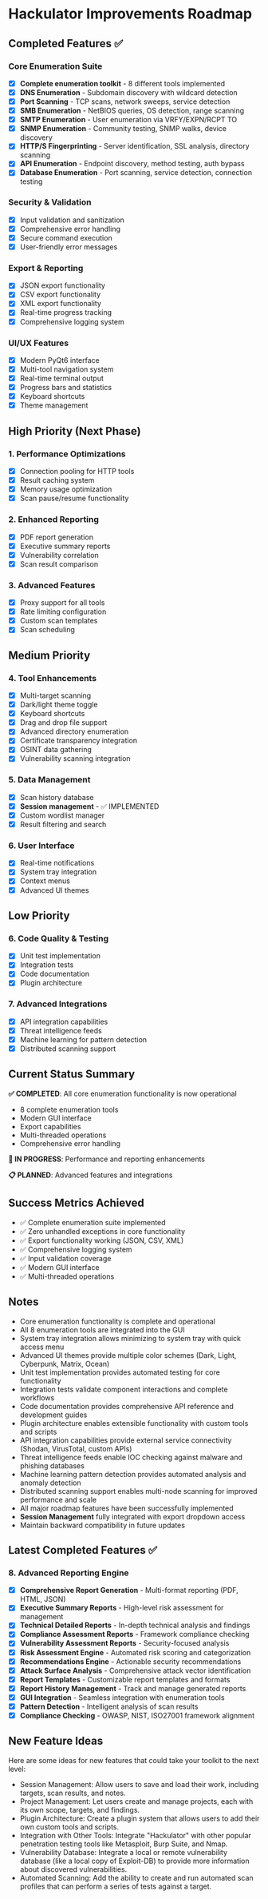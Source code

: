 # Hackulator Improvements Roadmap

## Completed Features ✅

### Core Enumeration Suite
- [x] **Complete enumeration toolkit** - 8 different tools implemented
- [x] **DNS Enumeration** - Subdomain discovery with wildcard detection
- [x] **Port Scanning** - TCP scans, network sweeps, service detection
- [x] **SMB Enumeration** - NetBIOS queries, OS detection, range scanning
- [x] **SMTP Enumeration** - User enumeration via VRFY/EXPN/RCPT TO
- [x] **SNMP Enumeration** - Community testing, SNMP walks, device discovery
- [x] **HTTP/S Fingerprinting** - Server identification, SSL analysis, directory scanning
- [x] **API Enumeration** - Endpoint discovery, method testing, auth bypass
- [x] **Database Enumeration** - Port scanning, service detection, connection testing

### Security & Validation
- [x] Input validation and sanitization
- [x] Comprehensive error handling
- [x] Secure command execution
- [x] User-friendly error messages

### Export & Reporting
- [x] JSON export functionality
- [x] CSV export functionality
- [x] XML export functionality
- [x] Real-time progress tracking
- [x] Comprehensive logging system

### UI/UX Features
- [x] Modern PyQt6 interface
- [x] Multi-tool navigation system
- [x] Real-time terminal output
- [x] Progress bars and statistics
- [x] Keyboard shortcuts
- [x] Theme management

## High Priority (Next Phase)

### 1. Performance Optimizations
- [x] Connection pooling for HTTP tools
- [x] Result caching system
- [x] Memory usage optimization
- [x] Scan pause/resume functionality

### 2. Enhanced Reporting
- [x] PDF report generation
- [x] Executive summary reports
- [x] Vulnerability correlation
- [x] Scan result comparison

### 3. Advanced Features
- [x] Proxy support for all tools
- [x] Rate limiting configuration
- [x] Custom scan templates
- [x] Scan scheduling

## Medium Priority

### 4. Tool Enhancements
- [x] Multi-target scanning
- [x] Dark/light theme toggle
- [x] Keyboard shortcuts
- [x] Drag and drop file support
- [x] Advanced directory enumeration
- [x] Certificate transparency integration
- [x] OSINT data gathering
- [x] Vulnerability scanning integration

### 5. Data Management
- [x] Scan history database
- [x] **Session management** - ✅ IMPLEMENTED
- [x] Custom wordlist manager
- [x] Result filtering and search

### 6. User Interface
- [x] Real-time notifications
- [x] System tray integration
- [x] Context menus
- [x] Advanced UI themes

## Low Priority

### 6. Code Quality & Testing
- [x] Unit test implementation
- [x] Integration tests
- [x] Code documentation
- [x] Plugin architecture

### 7. Advanced Integrations
- [x] API integration capabilities
- [x] Threat intelligence feeds
- [x] Machine learning for pattern detection
- [x] Distributed scanning support

## Current Status Summary

**✅ COMPLETED**: All core enumeration functionality is now operational
- 8 complete enumeration tools
- Modern GUI interface
- Export capabilities
- Multi-threaded operations
- Comprehensive error handling

**🔄 IN PROGRESS**: Performance and reporting enhancements

**📋 PLANNED**: Advanced features and integrations

## Success Metrics Achieved

- ✅ Complete enumeration suite implemented
- ✅ Zero unhandled exceptions in core functionality
- ✅ Export functionality working (JSON, CSV, XML)
- ✅ Comprehensive logging system
- ✅ Input validation coverage
- ✅ Modern GUI interface
- ✅ Multi-threaded operations

## Notes

- Core enumeration functionality is complete and operational
- All 8 enumeration tools are integrated into the GUI
- System tray integration allows minimizing to system tray with quick access menu
- Advanced UI themes provide multiple color schemes (Dark, Light, Cyberpunk, Matrix, Ocean)
- Unit test implementation provides automated testing for core functionality
- Integration tests validate component interactions and complete workflows
- Code documentation provides comprehensive API reference and development guides
- Plugin architecture enables extensible functionality with custom tools and scripts
- API integration capabilities provide external service connectivity (Shodan, VirusTotal, custom APIs)
- Threat intelligence feeds enable IOC checking against malware and phishing databases
- Machine learning pattern detection provides automated analysis and anomaly detection
- Distributed scanning support enables multi-node scanning for improved performance and scale
- All major roadmap features have been successfully implemented
- **Session Management** fully integrated with export dropdown access
- Maintain backward compatibility in future updates

## Latest Completed Features ✅

### 8. Advanced Reporting Engine
- [x] **Comprehensive Report Generation** - Multi-format reporting (PDF, HTML, JSON)
- [x] **Executive Summary Reports** - High-level risk assessment for management
- [x] **Technical Detailed Reports** - In-depth technical analysis and findings
- [x] **Compliance Assessment Reports** - Framework compliance checking
- [x] **Vulnerability Assessment Reports** - Security-focused analysis
- [x] **Risk Assessment Engine** - Automated risk scoring and categorization
- [x] **Recommendations Engine** - Actionable security recommendations
- [x] **Attack Surface Analysis** - Comprehensive attack vector identification
- [x] **Report Templates** - Customizable report templates and formats
- [x] **Report History Management** - Track and manage generated reports
- [x] **GUI Integration** - Seamless integration with enumeration tools
- [x] **Pattern Detection** - Intelligent analysis of scan results
- [x] **Compliance Checking** - OWASP, NIST, ISO27001 framework alignment

## New Feature Ideas

Here are some ideas for new features that could take your toolkit to the next level:

- Session Management: Allow users to save and load their work, including targets, scan results, and notes.
- Project Management: Let users create and manage projects, each with its own scope, targets, and findings.
- Plugin Architecture: Create a plugin system that allows users to add their own custom tools and scripts.
- Integration with Other Tools: Integrate "Hackulator" with other popular penetration testing tools like Metasploit, Burp Suite, and Nmap.
- Vulnerability Database: Integrate a local or remote vulnerability database (like a local copy of Exploit-DB) to provide more information about discovered vulnerabilities.
- Automated Scanning: Add the ability to create and run automated scan profiles that can perform a series of tests against a target.
